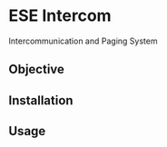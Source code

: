 
ESE Intercom
============

Intercommunication and Paging System  

Objective
---------

Installation
------------

Usage
-----

